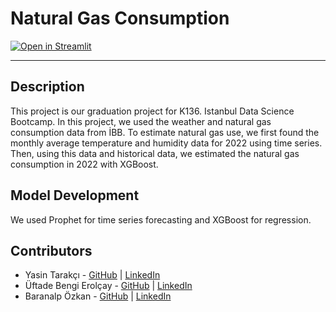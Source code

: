 # Natural Gas Consumption

[![Open in Streamlit](https://static.streamlit.io/badges/streamlit_badge_black_white.svg)](https://ysntrkc-natural-gas-consumption-00-main-page--cngqbm.streamlitapp.com/)

---
## Description
This project is our graduation project for K136. Istanbul Data Science Bootcamp. In this project, we used the weather and natural gas consumption data from İBB. To estimate natural gas use, we first found the monthly average temperature and humidity data for 2022 using time series. Then, using this data and historical data, we estimated the natural gas consumption in 2022 with XGBoost.

## Model Development
We used Prophet for time series forecasting and XGBoost for regression.

## Contributors
- Yasin Tarakçı - [GitHub](https://github.com/ysntrkc) | [LinkedIn](https://www.linkedin.com/in/yasintarakci)
- Üftade Bengi Erolçay - [GitHub](https://github.com/ysntrkc) | [LinkedIn](https://www.linkedin.com/in/yasintarakci)
- Baranalp Özkan - [GitHub](https://github.com/baranalpozkan) | [LinkedIn](https://www.linkedin.com/in/baranalpozkan/)

